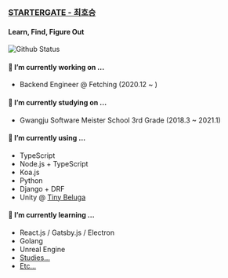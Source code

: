 ### [STARTERGATE - 최호승](https://startergate.dev)

#### Learn, Find, Figure Out

![Github Status](https://github-readme-stats.vercel.app/api?username=startergate&show_icons=true&count_private=true&theme=tokyonight)
<!--
- 🔭 I’m currently working on ...
- 🌱 I’m currently learning ...
- 👯 I’m looking to collaborate on ...
- 🤔 I’m looking for help with ...
- 💬 Ask me about ...
- 📫 How to reach me: ...
-->
#### 🔭 I’m currently working on ...
* Backend Engineer @ Fetching (2020.12 ~ )

#### 🏫 I’m currently studying on ...
* Gwangju Software Meister School 3rd Grade (2018.3 ~ 2021.1)

#### 🔭 I’m currently using ...
* TypeScript
* Node.js + TypeScript
* Koa.js
* Python
* Django + DRF
* Unity @ [Tiny Beluga](https://github.com/tiny-beluga)

#### 🌱 I’m currently learning ...
* React.js / Gatsby.js / Electron
* Golang
* Unreal Engine
* [Studies...](https://github.com/startergate-learns-stuff)
* [Etc...](https://github.com/startergate-weekly)

